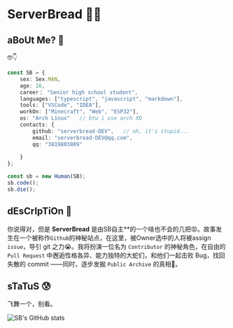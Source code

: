 # ServerBread 🥔🍞

## aBoUt Me? 🤔

🤓👇
```typescript
const SB = {
    sex: Sex.MAN,
    age: 16,
    career： "Senior high school student",
    languages: ["typescript", "javascript", "markdown"],
    tools: ["VSCode", "IDEA"],
    workOn: ["Minecraft", "Web", "ESP32"],
    os: "Arch Linux"   // btw i use arch XD
    contacts: {
        github: "serverbread-DEV",   // oh, it's stupid...
        email: "serverbread-DEV@qq.com",
        qq: "3819803809"
        
    }
};

const sb = new Human(SB);
sb.code();
sb.die();
```

## dEsCrIpTiOn 🥰

你说得对，但是 **ServerBread** 是由SB自主**的一个啥也不会的几把😡。故事发生在一个被称作`Github`的神秘站点，在这里，被Owner选中的人将被assign `issue`，导引 git 之力😭。我将扮演一位名为 `Contributor` 的神秘角色，在自由的 `Pull Request` 中邂逅性格各异、能力独特的大蛇们，和他们一起击败 Bug，找回失散的 commit ——同时，逐步发掘 `Public Archive` 的真相👿。

## sTaTuS 😰

飞舞一个，别看。

![SB's GitHub stats](https://github-readme-stats.vercel.app/api?username=serverbread-DEV&count_private=true&show_icons=true&locale=cn)

<!---
serverbread-DEV/serverbread-DEV is a ✨ special ✨ repository because its `README.md` (this file) appears on your GitHub profile.
You can click the Preview link to take a look at your changes.
--->
